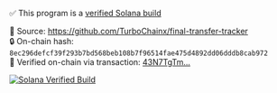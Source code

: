 ✅ This program is a [verified Solana build](https://explorer.solana.com/address/CPdJTxNtRtuS3WnpnmNnxmf4VNEm7StKfVpv2SCYSLK9?cluster=mainnet-beta)

🔗 Source: https://github.com/TurboChainx/final-transfer-tracker  
🔒 On-chain hash: `8ec296defcf39f293b7bd568beb108b7f96514fae475d4892dd06dddb8cab972`  
📜 Verified on-chain via transaction: [43N7TgTm...](https://explorer.solana.com/tx/43N7TgTmcdqJteLe7C6fJ7ggHV3ehgm3PoR2KK7yUzkdWM1HDfPv2QbcJUtHbUJDSGqZwWE6nPKhK4wRUHoCcUpi?cluster=mainnet-beta)

[![Solana Verified Build](https://img.shields.io/badge/Solana%20Verified-Build%20Passed-brightgreen)](https://verify.osec.io/status/CPdJTxNtRtuS3WnpnmNnxmf4VNEm7StKfVpv2SCYSLK9)

